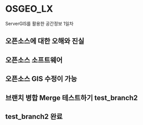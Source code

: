 # OSGEO_LX
ServerGIS를 활용한 공간정보 1일차

## 오픈소스에 대한 오해와 진실

## 오픈소스 소프트웨어

## 오픈소스 GIS 수정이 가능

## 브랜치 병합 Merge 테스트하기 test_branch2

## test_branch2 완료